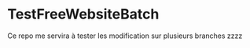 TestFreeWebsiteBatch
====================

Ce repo me servira à tester les modification sur plusieurs branches
zzzz
